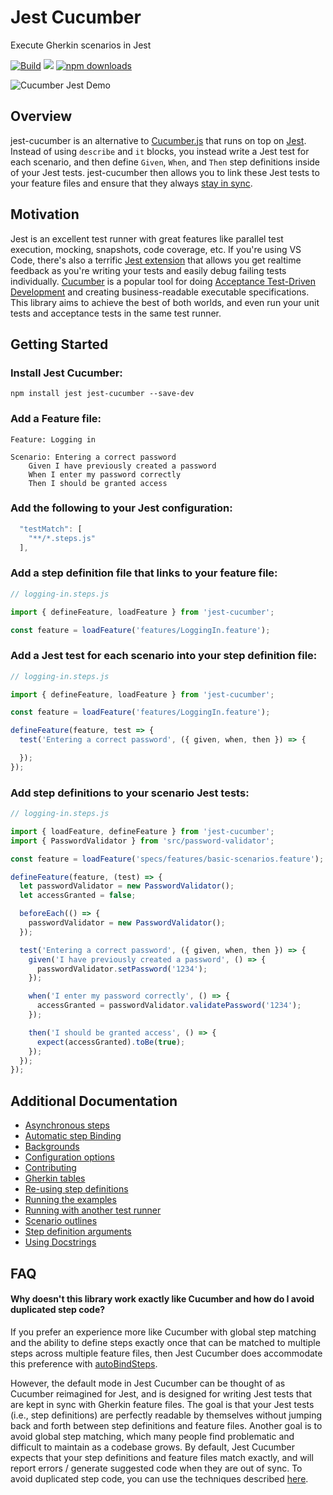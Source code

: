 # Jest Cucumber

Execute Gherkin scenarios in Jest

[![Build](https://github.com/bencompton/jest-cucumber/actions/workflows/build.yaml/badge.svg?branch=master)](https://github.com/bencompton/jest-cucumber/actions/workflows/build.yaml)
[![](https://img.shields.io/npm/v/jest-cucumber)](https://www.npmjs.com/package/jest-cucumber)
[![npm downloads](https://img.shields.io/npm/dm/jest-cucumber.svg?style=flat-square)](https://www.npmjs.com/package/jest-cucumber)

<img src="./images/jest-cucumber-demo.gif?raw=true" alt="Cucumber Jest Demo" />

## Overview

jest-cucumber is an alternative to [Cucumber.js](https://github.com/cucumber/cucumber-js) that runs on top on [Jest](https://jestjs.io). Instead of using `describe` and `it` blocks, you instead write a Jest test for each scenario, and then define `Given`, `When`, and `Then` step definitions inside of your Jest tests. jest-cucumber then allows you to link these Jest tests to your feature files and ensure that they always [stay in sync](https://github.com/bencompton/jest-cucumber/blob/master/docs/AdditionalConfiguration.md#disabling-scenario--step-definition-validation).

## Motivation

Jest is an excellent test runner with great features like parallel test execution, mocking, snapshots, code coverage, etc. If you're using VS Code, there's also a terrific [Jest extension](https://github.com/jest-community/vscode-jest) that allows you get realtime feedback as you're writing your tests and easily debug failing tests individually. [Cucumber](https://cucumber.io) is a popular tool for doing [Acceptance Test-Driven Development](https://en.wikipedia.org/wiki/Acceptance_test–driven_development) and creating business-readable executable specifications. This library aims to achieve the best of both worlds, and even run your unit tests and acceptance tests in the same test runner.

## Getting Started

### Install Jest Cucumber:

```
npm install jest jest-cucumber --save-dev
```

### Add a Feature file:

```gherkin
Feature: Logging in

Scenario: Entering a correct password
    Given I have previously created a password
    When I enter my password correctly
    Then I should be granted access
```

### Add the following to your Jest configuration:

```javascript
  "testMatch": [
    "**/*.steps.js"
  ],
```

### Add a step definition file that links to your feature file:

```javascript
// logging-in.steps.js

import { defineFeature, loadFeature } from 'jest-cucumber';

const feature = loadFeature('features/LoggingIn.feature');
```

### Add a Jest test for each scenario into your step definition file:

```javascript
// logging-in.steps.js

import { defineFeature, loadFeature } from 'jest-cucumber';

const feature = loadFeature('features/LoggingIn.feature');

defineFeature(feature, test => {
  test('Entering a correct password', ({ given, when, then }) => {

  });
});
```

### Add step definitions to your scenario Jest tests:

```javascript
// logging-in.steps.js

import { loadFeature, defineFeature } from 'jest-cucumber';
import { PasswordValidator } from 'src/password-validator';

const feature = loadFeature('specs/features/basic-scenarios.feature');

defineFeature(feature, (test) => {
  let passwordValidator = new PasswordValidator();
  let accessGranted = false;

  beforeEach(() => {
    passwordValidator = new PasswordValidator();
  });

  test('Entering a correct password', ({ given, when, then }) => {
    given('I have previously created a password', () => {
      passwordValidator.setPassword('1234');
    });

    when('I enter my password correctly', () => {
      accessGranted = passwordValidator.validatePassword('1234');
    });

    then('I should be granted access', () => {
      expect(accessGranted).toBe(true);
    });
  });
});
```

## Additional Documentation

* [Asynchronous steps](./docs/AsynchronousSteps.md)
* [Automatic step Binding](./docs/AutomaticStepBinding.md)
* [Backgrounds](./docs/Backgrounds.md)
* [Configuration options](./docs/AdditionalConfiguration.md)
* [Contributing](./CONTRIBUTING.md)
* [Gherkin tables](./docs/GherkinTables.md)
* [Re-using step definitions](./docs/ReusingStepDefinitions.md)
* [Running the examples](./docs/RunningTheExamples.md)
* [Running with another test runner](./docs/RunWithAnotherTestRunner.md)
* [Scenario outlines](./docs/ScenarioOutlines.md)
* [Step definition arguments](./docs/StepDefinitionArguments.md)
* [Using Docstrings](./docs/UsingDocstrings.md)

## FAQ

#### Why doesn't this library work exactly like Cucumber and how do I avoid duplicated step code?

If you prefer an experience more like Cucumber with global step matching and the ability to define steps exactly once that can be matched to multiple steps across multiple feature files, then Jest Cucumber does accommodate this preference with [autoBindSteps](./docs/AutomaticStepBinding.md).

However, the default mode in Jest Cucumber can be thought of as Cucumber reimagined for Jest, and is designed for writing Jest tests that are kept in sync with Gherkin feature files. The goal is that your Jest tests (i.e., step definitions) are perfectly readable by themselves without jumping back and forth between step definitions and feature files. Another goal is to avoid global step matching, which many people find problematic and difficult to maintain as a codebase grows. By default, Jest Cucumber expects that your step definitions and feature files match exactly, and will report errors / generate suggested code when they are out of sync. To avoid duplicated step code, you can use the techniques described [here](./docs/ReusingStepDefinitions.md).
